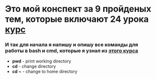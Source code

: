 # Это мой конспект за 9 пройденых тем, которые включают 24 урока [курс](https://practicum.yandex.ru/profile/git-basics/ "Основы работы с Git от Яндекса")

### И так для начала я напишу и опишу все команды для работы в bash и cmd, которые я узнал из [этого курса](https://practicum.yandex.ru/profile/git-basics/ "Основы работы с Git от Яндекса") 

- **pwd** - print working directory
- **cd** - change directory
- **cd ~** - change to home directory
